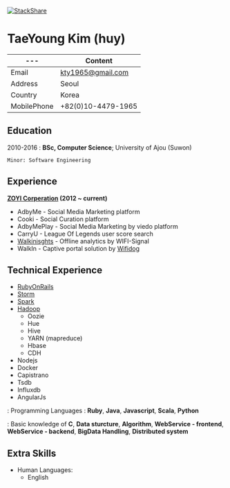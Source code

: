[![StackShare](https://img.shields.io/badge/tech-stack-0690fa.svg?style=flat)](https://stackshare.io/kty1965/job-stack)

TaeYoung Kim (huy)
============
 ---| Content |
--- | --- |
Email        | kty1965@gmail.com |
Address      | Seoul             |
Country      | Korea             |
MobilePhone  | +82(0)10-4479-1965|

Education
---------

2010-2016
:   **BSc, Computer Science**; University of
    Ajou (Suwon)

    Minor: Software Engineering

Experience
----------

**[ZOYI Corperation](https://zoyi.co) (2012 ~ current)**

* AdbyMe - Social Media Marketing platform
* Cooki - Social Curation platform
* AdbyMePlay - Social Media Marketing by viedo platform
* CarryU - League Of Legends user score search
* [Walkinisghts](https://walkinsights.com) - Offline analytics by WIFI-Signal
* WalkIn - Captive portal solution by [Wifidog](http://dev.wifidog.org/)

Technical Experience
--------------------

* [RubyOnRails](http://rubyonrails.org/)
* [Storm](http://storm.apache.org/)
* [Spark](http://spark.apache.org/)
* [Hadoop](http://hadoop.apache.org/)
   * Oozie
   * Hue
   * Hive
   * YARN (mapreduce)
   * Hbase
   * CDH
* Nodejs
* Docker
* Capistrano
* Tsdb
* Influxdb
* AngularJs

: Programming Languages : **Ruby**, **Java**, **Javascript**, **Scala**, **Python**

: Basic knowledge of **C**, **Data sturcture**, **Algorithm**, **WebService - frontend**, **WebService - backend**, **BigData Handling**, **Distributed system**

Extra Skills
----------------------------------------

* Human Languages:
     * English
